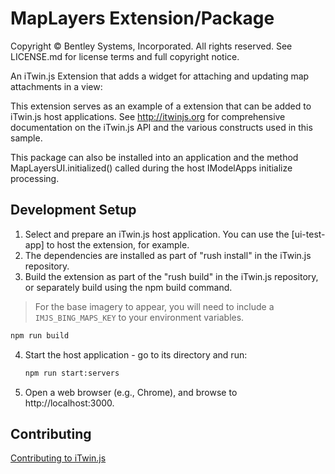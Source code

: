 # MapLayers Extension/Package

Copyright © Bentley Systems, Incorporated. All rights reserved. See LICENSE.md for license terms and full copyright notice.

An iTwin.js Extension that adds a widget for attaching and updating map attachments in a view:

This extension serves as an example of a extension that can be added to iTwin.js host applications.
See <http://itwinjs.org> for comprehensive documentation on the iTwin.js API and the various constructs used in this sample.

This package can also be installed into an application and the method MapLayersUI.initialized() called during the host IModelApps initialize processing.

## Development Setup

1. Select and prepare an iTwin.js host application. You can use the [ui-test-app] to host the extension, for example.
2. The dependencies are installed as part of "rush install" in the iTwin.js repository.
3. Build the extension as part of the "rush build" in the iTwin.js repository, or separately build using the npm build command.

> For the base imagery to appear, you will need to include a `IMJS_BING_MAPS_KEY` to your environment variables.

   ```sh
   npm run build
   ```

4. Start the host application - go to its directory and run:

   ```sh
   npm run start:servers
   ```

5. Open a web browser (e.g., Chrome), and browse to http://localhost:3000.

## Contributing

[Contributing to iTwin.js](https://github.com/iTwin/itwinjs-core/blob/master/CONTRIBUTING.md)
